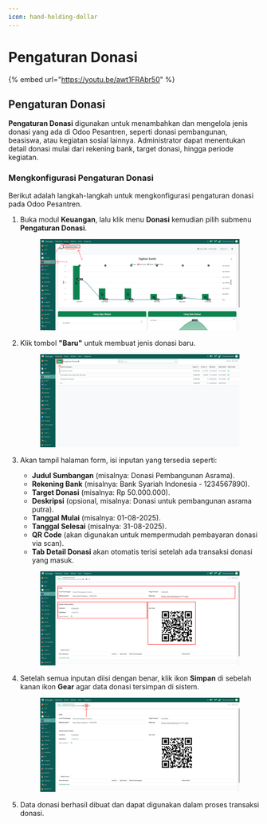 ```yaml
---
icon: hand-holding-dollar
---
```


# Pengaturan Donasi

{% embed url="https://youtu.be/awt1FRAbr50" %}

## Pengaturan Donasi

**Pengaturan Donasi** digunakan untuk menambahkan dan mengelola jenis donasi yang ada di Odoo Pesantren, seperti donasi pembangunan, beasiswa, atau kegiatan sosial lainnya. Administrator dapat menentukan detail donasi mulai dari rekening bank, target donasi, hingga periode kegiatan.

### Mengkonfigurasi Pengaturan Donasi

Berikut adalah langkah-langkah untuk mengkonfigurasi pengaturan donasi pada Odoo Pesantren.

1.  Buka modul **Keuangan**, lalu klik menu **Donasi** kemudian pilih submenu **Pengaturan Donasi**.

    <figure><img src="../../.gitbook/assets/images-306.png" alt=""><figcaption></figcaption></figure>


2.  Klik tombol **"Baru"** untuk membuat jenis donasi baru.

    <figure><img src="../../.gitbook/assets/images-307.png" alt=""><figcaption></figcaption></figure>


3.  Akan tampil halaman form, isi inputan yang tersedia seperti:

    * **Judul Sumbangan** (misalnya: Donasi Pembangunan Asrama).
    * **Rekening Bank** (misalnya: Bank Syariah Indonesia - 1234567890).
    * **Target Donasi** (misalnya: Rp 50.000.000).
    * **Deskripsi** (opsional, misalnya: Donasi untuk pembangunan asrama putra).
    * **Tanggal Mulai** (misalnya: 01-08-2025).
    * **Tanggal Selesai** (misalnya: 31-08-2025).
    * **QR Code** (akan digunakan untuk mempermudah pembayaran donasi via scan).
    * **Tab Detail Donasi** akan otomatis terisi setelah ada transaksi donasi yang masuk.

    <figure><img src="../../.gitbook/assets/images-308.png" alt=""><figcaption></figcaption></figure>


4.  Setelah semua inputan diisi dengan benar, klik ikon **Simpan** di sebelah kanan ikon **Gear** agar data donasi tersimpan di sistem.

    <figure><img src="../../.gitbook/assets/images-309.png" alt=""><figcaption></figcaption></figure>


5. Data donasi berhasil dibuat dan dapat digunakan dalam proses transaksi donasi.
